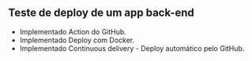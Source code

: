 ## Teste de deploy de um app back-end
- Implementado Action do GitHub.
- Implementado Deploy com Docker.
- Implementado Continuous delivery - Deploy automático pelo GitHub.